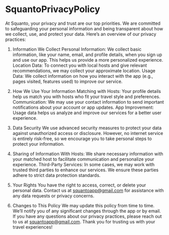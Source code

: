 # SquantoPrivacyPolicy
At Squanto, your privacy and trust are our top priorities. We are committed to safeguarding your personal information and being transparent about how we collect, use, and protect your data. Here’s an overview of our privacy practices:

1. Information We Collect
Personal Information: We collect basic information, like your name, email, and profile details, when you sign up and use our app. This helps us provide a more personalized experience.
Location Data: To connect you with local hosts and give relevant recommendations, we may collect your approximate location.
Usage Data: We collect information on how you interact with the app (e.g., pages visited, features used) to improve our service.

2. How We Use Your Information
Matching with Hosts: Your profile details help us match you with hosts who fit your travel style and preferences.
Communication: We may use your contact information to send important notifications about your account or app updates.
App Improvement: Usage data helps us analyze and improve our services for a better user experience.

3. Data Security
We use advanced security measures to protect your data against unauthorized access or disclosure. However, no internet service is entirely risk-free, so we encourage you to take personal steps to protect your information.

4. Sharing of Information
With Hosts: We share necessary information with your matched host to facilitate communication and personalize your experience.
Third-Party Services: In some cases, we may work with trusted third parties to enhance our services. We ensure these parties adhere to strict data protection standards.

5. Your Rights
You have the right to access, correct, or delete your personal data. Contact us at squantoapp@gmail.com for assistance with any data requests or privacy concerns.

6. Changes to This Policy
We may update this policy from time to time. We’ll notify you of any significant changes through the app or by email.
If you have any questions about our privacy practices, please reach out to us at squantoapp@gmail.com. Thank you for trusting us with your travel experiences!
